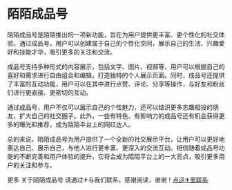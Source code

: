 # 陌陌成品号

陌陌成品号是陌陌推出的一项新功能，旨在为用户提供更丰富、更个性化的社交体验。通过成品号，用户可以创建属于自己的个性化空间，展示自己的生活、兴趣爱好和技能才华，吸引更多的关注和交流。

成品号支持多种形式的内容展示，包括文字、图片、视频等，用户可以根据自己的喜好和需求进行自由组合和编辑，打造独特的个人展示页面。同时，成品号还提供了丰富的互动功能，用户可以在其中进行点赞、评论、分享等操作，与好友和粉丝们进行更直接、更密切的互动。

通过成品号，用户不仅可以展示自己的个性魅力，还可以结识更多志趣相投的朋友，扩大自己的社交圈子。此外，一些有特色、有影响力的成品号还有机会获得更多的曝光和推荐，成为陌陌平台上的网红达人。

总的来说，陌陌成品号为用户提供了一个全新的社交展示平台，让用户可以更好地表达自己、展示自己，与他人进行更丰富、更深入的交流互动。相信随着成品号功能的不断完善和用户体验的提升，它将会成为陌陌平台上的一大亮点，吸引更多用户的关注和参与。

更多 关于陌陌成品号 请通过✈与我们联系，感谢阅读，谢谢！[点这✈里联系](https://d.k02.cc)